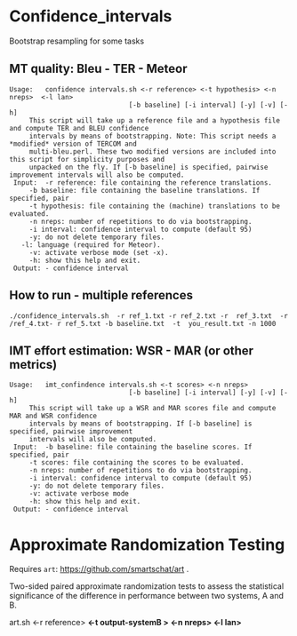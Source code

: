# Confidence_intervals
Bootstrap resampling for some tasks

## MT quality: Bleu - TER - Meteor

```
Usage:	 confidence intervals.sh <-r reference> <-t hypothesis> <-n nreps>  <-l lan> 
 	                          [-b baseline] [-i interval] [-y] [-v] [-h] 
 	 This script will take up a reference file and a hypothesis file and compute TER and BLEU confidence 
 	 intervals by means of bootstrapping. Note: This script needs a *modified* version of TERCOM and 
 	 multi-bleu.perl. These two modified versions are included into this script for simplicity purposes and 
 	 unpacked on the fly. If [-b baseline] is specified, pairwise improvement intervals will also be computed. 
 Input:	 -r reference: file containing the reference translations. 
 	 -b baseline: file containing the baseline translations. If specified, pair 
 	 -t hypothesis: file containing the (machine) translations to be evaluated. 
 	 -n nreps: number of repetitions to do via bootstrapping. 
 	 -i interval: confidence interval to compute (default 95) 
 	 -y: do not delete temporary files.
   -l: language (required for Meteor).  
 	 -v: activate verbose mode (set -x). 
 	 -h: show this help and exit. 
 Output: - confidence interval
```

## How to run - multiple references
 

 ```
 ./confidence_intervals.sh  -r ref_1.txt -r ref_2.txt -r  ref_3.txt  -r /ref_4.txt- r ref_5.txt -b baseline.txt  -t  you_result.txt -n 1000 
 
```



## IMT effort estimation: WSR - MAR (or other metrics)
```
Usage:	 imt_confindence intervals.sh <-t scores> <-n nreps> 
 	                          [-b baseline] [-i interval] [-y] [-v] [-h] 
 	 This script will take up a WSR and MAR scores file and compute MAR and WSR confidence 
 	 intervals by means of bootstrapping. If [-b baseline] is specified, pairwise improvement 
 	 intervals will also be computed. 
 Input:	 -b baseline: file containing the baseline scores. If specified, pair 
 	 -t scores: file containing the scores to be evaluated. 
 	 -n nreps: number of repetitions to do via bootstrapping. 
 	 -i interval: confidence interval to compute (default 95) 
 	 -y: do not delete temporary files. 
 	 -v: activate verbose mode
 	 -h: show this help and exit. 
 Output: - confidence interval
```


# Approximate Randomization Testing

Requires `art`: https://github.com/smartschat/art .

Two-sided paired approximate randomization tests to assess the statistical significance of the difference in performance between two systems, A and B.
 
art.sh <-r reference> <b output-systemA > <-t output-systemB > <-n nreps>  <-l lan> 

 
